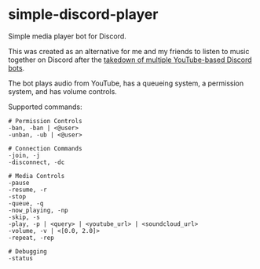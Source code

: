 # simple-discord-player
Simple media player bot for Discord.

This was created as an alternative for me and my friends to listen to music together on Discord after the [takedown of multiple YouTube-based Discord bots](https://www.nme.com/news/gaming-news/discord-music-bot-rythm-follows-groovy-into-the-void-after-cease-and-desist-3045407).

The bot plays audio from YouTube, has a queueing system, a permission system, and has volume controls.

Supported commands:
```
# Permission Controls
-ban, -ban | <@user>           
-unban, -ub | <@user>

# Connection Commands
-join, -j
-disconnect, -dc

# Media Controls
-pause
-resume, -r
-stop
-queue, -q
-now_playing, -np
-skip, -s
-play, -p | <query> | <youtube_url> | <soundcloud_url>
-volume, -v | <[0.0, 2.0]>
-repeat, -rep

# Debugging
-status
```